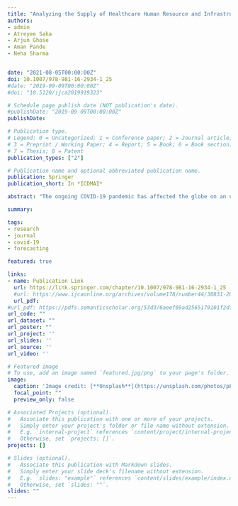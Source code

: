```yaml
---
title: "Analyzing the Supply of Healthcare Human Resource and Infrastructure of India to Handle COVID-19 cases and Building a Prediction Model"
authors: 
- admin
- Atreyee Saha
- Arjun Ghose
- Aman Pande
- Neha Sharma


date: "2021-08-05T00:00:00Z"
doi: 10.1007/978-981-16-2934-1_25
#date: "2019-09-09T00:00:00Z"
#doi: "10.5120/ijca2019919323"

# Schedule page publish date (NOT publication's date).
#publishDate: "2019-09-09T00:00:00Z"
publishDate:

# Publication type.
# Legend: 0 = Uncategorized; 1 = Conference paper; 2 = Journal article;
# 3 = Preprint / Working Paper; 4 = Report; 5 = Book; 6 = Book section;
# 7 = Thesis; 8 = Patent
publication_types: ["2"]

# Publication name and optional abbreviated publication name.
publication: Springer
publication_short: In *ICDMAI*

abstract: "The ongoing COVID-19 pandemic has affected the globe on an unprecedented scale, bringing the world to its knees. Healthcare systems across the globe have been placed under severe levels of stress due to the rising number of infections, especially in India. This paper aims to study the availability of healthcare resources in India in terms of infrastructure and human resources, in order to understand the dangers posed by increasing coronavirus infections. Prediction models have also been built to capture the trend in the rising number of confirmed cases for COVID-19. Data on the healthcare infrastructure and human resources for India have been analyzed and compared with the World Health Organization’s recommendations for the same. Prediction models, namely long short-term memory, ARIMA, Prophet, and exponential smoothing, have been used to make short-term predictions for COVID-19 cases. This paper finds that only 14% of India’s states have sufficient number of hospital beds and 50% have sufficient number of doctors. All of the models predicted a continued increase in the number of cases, with the ARIMA model performing the best."

summary: 

tags:
- research
- journal 
- covid-19
- forecasting

featured: true

links:
- name: Publication Link
  url: https://link.springer.com/chapter/10.1007/978-981-16-2934-1_25
  #url: https://www.ijcaonline.org/archives/volume178/number44/30831-2019919323
  url_pdf: 
#url_pdf: https://pdfs.semanticscholar.org/53d3/6aeef69ad2565179101f2df971e34f156d87.pdf
url_code: ""
url_dataset: ""
url_poster: ""
url_project: ''
url_slides: ''
url_source: ''
url_video: ''

# Featured image
# To use, add an image named `featured.jpg/png` to your page's folder. 
image:
  caption: 'Image credit: [**Unsplash**](https://unsplash.com/photos/pLCdAaMFLTE)'
  focal_point: ""
  preview_only: false

# Associated Projects (optional).
#   Associate this publication with one or more of your projects.
#   Simply enter your project's folder or file name without extension.
#   E.g. `internal-project` references `content/project/internal-project/index.md`.
#   Otherwise, set `projects: []`.
projects: []

# Slides (optional).
#   Associate this publication with Markdown slides.
#   Simply enter your slide deck's filename without extension.
#   E.g. `slides: "example"` references `content/slides/example/index.md`.
#   Otherwise, set `slides: ""`.
slides: ""
---
```


